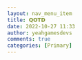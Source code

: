 ```yaml
---
layout: nav_menu_item
title: 𝗤𝗢𝗧𝗗
date: 2022-10-27 11:33
author: yeahgamesdevs
comments: true
categories: [Primary]
---
```


